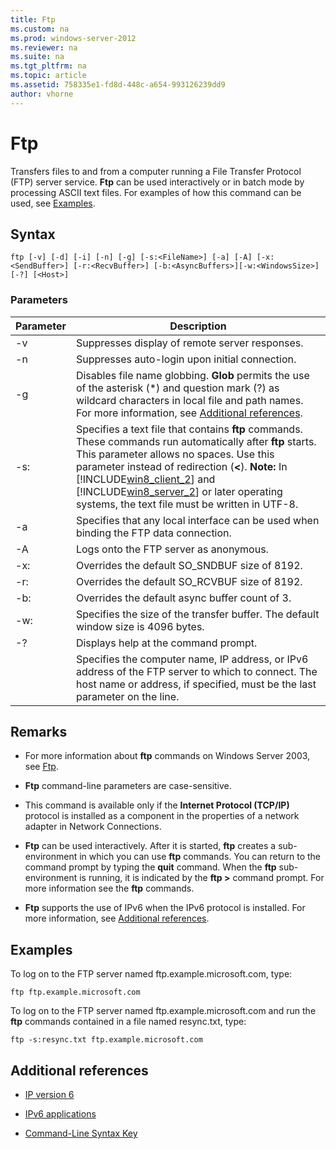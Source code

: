 ```yaml
---
title: Ftp
ms.custom: na
ms.prod: windows-server-2012
ms.reviewer: na
ms.suite: na
ms.tgt_pltfrm: na
ms.topic: article
ms.assetid: 758335e1-fd8d-448c-a654-993126239dd9
author: vhorne
---
```

# Ftp
Transfers files to and from a computer running a File Transfer Protocol \(FTP\) server service. **Ftp** can be used interactively or in batch mode by processing ASCII text files. For examples of how this command can be used, see [Examples](assetId:///c6d43992-8243-4f0a-8605-3152c8a8fe9a#BKMK_Examples).  
  
## Syntax  
  
```  
ftp [-v] [-d] [-i] [-n] [-g] [-s:<FileName>] [-a] [-A] [-x:<SendBuffer>] [-r:<RecvBuffer>] [-b:<AsyncBuffers>][-w:<WindowsSize>]  [-?] [<Host>]  
```  
  
### Parameters  
  
|Parameter|Description|  
|-------------|---------------|  
|\-v|Suppresses display of remote server responses.|  
|\-n|Suppresses auto\-login upon initial connection.|  
|\-g|Disables file name globbing.  **Glob** permits the use of the asterisk \(\*\) and question mark \(?\) as wildcard characters in local file and path names. For more information, see [Additional references](Ftp.md#BKMK_AdditionalRef).|  
|\-s:<FileName>|Specifies a text file that contains **ftp** commands. These commands run automatically after **ftp** starts. This parameter allows no spaces. Use this parameter instead of redirection \(**<**\). **Note:** In [!INCLUDE[win8_client_2](includes/win8_client_2_md.md)] and [!INCLUDE[win8_server_2](includes/win8_server_2_md.md)] or later operating systems, the text file must be written in UTF\-8.|  
|\-a|Specifies that any local interface can be used when binding the FTP data connection.|  
|\-A|Logs onto the FTP server as anonymous.|  
|\-x:<SendBuffer>|Overrides the default SO\_SNDBUF size of 8192.|  
|\-r:<RecvBuffer>|Overrides the default SO\_RCVBUF size of 8192.|  
|\-b:<AsyncBuffers>|Overrides the default async buffer count of 3.|  
|\-w:<WindowsSize>|Specifies the size of the transfer buffer. The default window size is 4096 bytes.|  
|\-?|Displays help at the command prompt.|  
|<host>|Specifies the computer name, IP address, or IPv6 address of the FTP server to which to connect. The host name or address, if specified, must be the last parameter on the line.|  
  
## Remarks  
  
-   For more information about **ftp** commands on Windows Server 2003, see [Ftp](https://technet.microsoft.com/library/cc756013(v=ws.10).aspx).  
  
-   **Ftp** command\-line parameters are case\-sensitive.  
  
-   This command is available only if the **Internet Protocol \(TCP\/IP\)** protocol is installed as a component in the properties of a network adapter in Network Connections.  
  
-   **Ftp** can be used interactively. After it is started, **ftp** creates a sub\-environment in which you can use **ftp** commands. You can return to the command prompt by typing the **quit** command. When the **ftp** sub\-environment is running, it is indicated by the **ftp >** command prompt. For more information see the **ftp** commands.  
  
-   **Ftp** supports the use of IPv6 when the IPv6 protocol is installed. For more information, see [Additional references](Ftp.md#BKMK_AdditionalRef).  
  
## <a name="BKMK_Examples"></a>Examples  
To log on to the FTP server named ftp.example.microsoft.com, type:  
  
```  
ftp ftp.example.microsoft.com  
```  
  
To log on to the FTP server named ftp.example.microsoft.com and run the **ftp** commands contained in a file named resync.txt, type:  
  
```  
ftp -s:resync.txt ftp.example.microsoft.com  
```  
  
## <a name="BKMK_AdditionalRef"></a>Additional references  
  
-   [IP version 6](https://technet.microsoft.com/library/cc738636(v=ws.10).aspx)  
  
-   [IPv6 applications](https://technet.microsoft.com/library/cc782509(v=ws.10).aspx)  
  
-   [Command-Line Syntax Key](Command-Line-Syntax-Key.md)  
  

